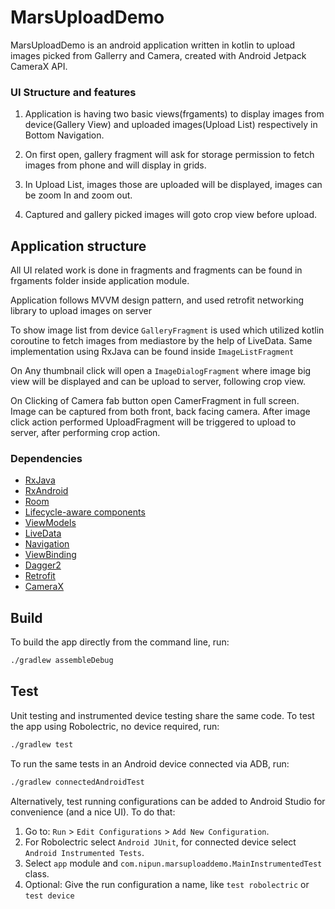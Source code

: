# MarsUploadDemo

MarsUploadDemo is an android application written in kotlin to upload images picked from Gallerry and Camera, created with Android Jetpack CameraX API.

### UI Structure and features

1. Application is having two basic views(frgaments) to display images from device(Gallery View) and uploaded images(Upload List) respectively in Bottom Navigation.

2. On first open, gallery fragment will ask for storage permission to fetch images from phone and will display in grids.

3. In Upload List, images those are uploaded will be displayed, images can be zoom In and zoom out.

4. Captured and gallery picked images will goto crop view before upload.


## Application structure
All UI related work is done in fragments and fragments can be found in frgaments folder inside application module.

Application follows MVVM design pattern, and used retrofit networking library to upload images on server

To show image list from device `GalleryFragment` is used which utilized kotlin coroutine to fetch images from mediastore by the help of LiveData.
Same implementation using RxJava can be found inside `ImageListFragment`

On Any thumbnail click will open a `ImageDialogFragment` where image big view will be displayed and can be upload to server, following crop view.

On Clicking of Camera fab button open CamerFragment in full screen. Image can be captured from both front, back facing camera. After image click action performed UploadFragment will be triggered to upload to server, after performing crop action.

### Dependencies

- [RxJava](https://github.com/ReactiveX/RxJava)
- [RxAndroid](https://github.com/ReactiveX/RxAndroid)
- [Room](https://developer.android.com/topic/libraries/architecture/room)
- [Lifecycle-aware components](https://developer.android.com/topic/libraries/architecture/lifecycle)
- [ViewModels](https://developer.android.com/topic/libraries/architecture/viewmodel)
- [LiveData](https://developer.android.com/topic/libraries/architecture/livedata)
- [Navigation](https://developer.android.com/topic/libraries/architecture/navigation/)
- [ViewBinding](https://developer.android.com/topic/libraries/view-binding)
- [Dagger2](https://github.com/google/dagger)
- [Retrofit](https://github.com/square/retrofit)
- [CameraX](https://developer.android.com/training/camerax)
## Build

To build the app directly from the command line, run:
```sh
./gradlew assembleDebug
```

## Test

Unit testing and instrumented device testing share the same code. To test the app using Robolectric, no device required, run:
```sh
./gradlew test
```

To run the same tests in an Android device connected via ADB, run:
```sh
./gradlew connectedAndroidTest
```

Alternatively, test running configurations can be added to Android Studio for convenience (and a nice UI). To do that:
1. Go to: `Run` > `Edit Configurations` > `Add New Configuration`.
1. For Robolectric select `Android JUnit`, for connected device select `Android Instrumented Tests`.
1. Select `app` module and `com.nipun.marsuploaddemo.MainInstrumentedTest` class.
1. Optional: Give the run configuration a name, like `test robolectric` or `test device`